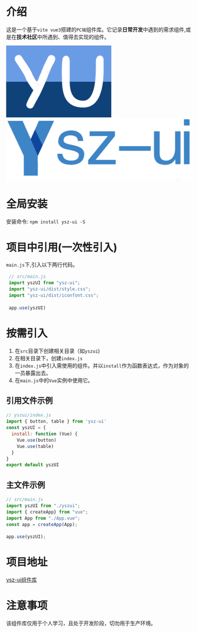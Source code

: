
# 介绍
  这是一个基于`vite vue3`搭建的`PC端`组件库。它记录**日常开发**中遇到的需求组件,或是在**技术社区**中所遇到、值得去实现的组件。

<div style="'text-align':'center'">
    <img style="'height:100px'" src="./favicon.ico">
    <img style="'height:100px'" src="./favicon2.ico">
</div>

# 全局安装
安装命令:
`npm install ysz-ui -S`


# 项目中引用(一次性引入)
`main.js`下,引入以下两行代码。

```js
 // src/main.js
 import yszUI from "ysz-ui";
 import "ysz-ui/dist/style.css";
 import "ysz-ui/dist/iconfont.css";

 app.use(yszUI)
```

# 按需引入
1. 在`src`目录下创建相关目录（如`yszui`)
2. 在相关目录下，创建`index.js`
3. 在`index.js`中引入需使用的组件。并以`install`作为函数表达式，作为对象的一员暴露出去。
4. 在`main.js`中的`Vue`实例中使用它。

## 引用文件示例

```js
// yszui/index.js
import { button, table } from 'ysz-ui'
const yszUI = {
  install: function (Vue) {
    Vue.use(button)
    Vue.use(table)
  }
}
export default yszUI

```


## 主文件示例

```js
// src/main.js
import yszUI from "./yszui";
import { createApp} from "vue";
import App from "./App.vue";
const app = createApp(App);

app.use(yszUI);
```

# 项目地址
[ysz-ui组件库](https://yunshangzhou.github.io/ysz-ui/#/)

# 注意事项
  该组件库仅用于个人学习，且处于开发阶段，切勿用于生产环境。
